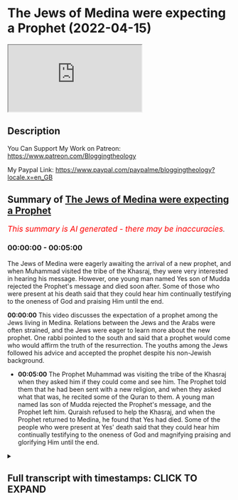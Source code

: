 # The Jews of Medina were expecting a Prophet (2022-04-15)

<iframe loading='lazy' src='https://www.youtube.com/embed/Z4pm2fSYhCI'></iframe>

## Description

You Can Support My Work on Patreon:
https://www.patreon.com/Bloggingtheology

My Paypal Link: 
https://www.paypal.com/paypalme/bloggingtheology?locale.x=en_GB

## Summary of [The Jews of Medina were expecting a Prophet](https://www.youtube.com/watch?v=Z4pm2fSYhCI)


*<span style="color:red; font-size:125%">This summary is AI generated - there may be inaccuracies</span>. [](/)*

### <a onclick="modifyYTiframeseektime('0')">00:00:00</a> - <a onclick="modifyYTiframeseektime('300')">00:05:00</a>

The Jews of Medina were eagerly awaiting the arrival of a new prophet, and when Muhammad visited the tribe of the Khasraj, they were very interested in hearing his message. However, one young man named Yes son of Mudda rejected the Prophet's message and died soon after. Some of those who were present at his death said that they could hear him continually testifying to the oneness of God and praising Him until the end.

**<a onclick="modifyYTiframeseektime('0')">00:00:00</a>** This video discusses the expectation of a prophet among the Jews living in Medina. Relations between the Jews and the Arabs were often strained, and the Jews were eager to learn more about the new prophet. One rabbi pointed to the south and said that a prophet would come who would affirm the truth of the resurrection. The youths among the Jews followed his advice and accepted the prophet despite his non-Jewish background.
* **<a onclick="modifyYTiframeseektime('300')">00:05:00</a>** The Prophet Muhammad was visiting the tribe of the Khasraj when they asked him if they could come and see him. The Prophet told them that he had been sent with a new religion, and when they asked what that was, he recited some of the Quran to them. A young man named Ias son of Mudda rejected the Prophet's message, and the Prophet left him. Quraish refused to help the Khasraj, and when the Prophet returned to Medina, he found that Yes had died. Some of the people who were present at Yes' death said that they could hear him continually testifying to the oneness of God and magnifying praising and glorifying Him until the end.

<details><summary><h2>Full transcript with timestamps: CLICK TO EXPAND</h2></summary>

<a onclick="modifyYTiframeseektime('2')">0:00:02</a> in this episode we hear of many of the  
<a onclick="modifyYTiframeseektime('6')">0:00:06</a> jews who are living in expectation of a  
<a onclick="modifyYTiframeseektime('9')">0:00:09</a> prophet whose time was near and i  
<a onclick="modifyYTiframeseektime('12')">0:00:12</a> continue reading from muhammad his life  
<a onclick="modifyYTiframeseektime('15')">0:00:15</a> based on the earliest sources by martin  
<a onclick="modifyYTiframeseektime('18')">0:00:18</a> ling's chapter 19  
<a onclick="modifyYTiframeseektime('20')">0:00:20</a> owls and khasraj  
<a onclick="modifyYTiframeseektime('23')">0:00:23</a> the tribes of ows and khasraj had  
<a onclick="modifyYTiframeseektime('26')">0:00:26</a> alliances with some of the jewish tribes  
<a onclick="modifyYTiframeseektime('29')">0:00:29</a> who lived beside them in yathrib  
<a onclick="modifyYTiframeseektime('32')">0:00:32</a> but relations between them were often  
<a onclick="modifyYTiframeseektime('35')">0:00:35</a> strained and fraught with ill feeling  
<a onclick="modifyYTiframeseektime('38')">0:00:38</a> not least because the monotheistic jews  
<a onclick="modifyYTiframeseektime('42')">0:00:42</a> conscious of being god's chosen people  
<a onclick="modifyYTiframeseektime('45')">0:00:45</a> despise the polytheistic arabs while  
<a onclick="modifyYTiframeseektime('49')">0:00:49</a> having to pay them a certain respect  
<a onclick="modifyYTiframeseektime('51')">0:00:51</a> because of their greater strength  
<a onclick="modifyYTiframeseektime('55')">0:00:55</a> in moments of acrimony and frustration  
<a onclick="modifyYTiframeseektime('58')">0:00:58</a> the jews have been known to say  
<a onclick="modifyYTiframeseektime('61')">0:01:01</a> the time of a prophet who is to be sent  
<a onclick="modifyYTiframeseektime('64')">0:01:04</a> is now at hand  
<a onclick="modifyYTiframeseektime('66')">0:01:06</a> with him we shall slay you even as ad  
<a onclick="modifyYTiframeseektime('71')">0:01:11</a> imran were slain  
<a onclick="modifyYTiframeseektime('73')">0:01:13</a> and martin ling's leaves a footnote  
<a onclick="modifyYTiframeseektime('76')">0:01:16</a> ancient arab tribes suddenly destroyed  
<a onclick="modifyYTiframeseektime('79')">0:01:19</a> for their refusal to obey the prophets  
<a onclick="modifyYTiframeseektime('82')">0:01:22</a> who were sent to them  
<a onclick="modifyYTiframeseektime('85')">0:01:25</a> and their rabbis and soothsayers when  
<a onclick="modifyYTiframeseektime('88')">0:01:28</a> asked whence the prophet would come had  
<a onclick="modifyYTiframeseektime('91')">0:01:31</a> always pointed in the direction of the  
<a onclick="modifyYTiframeseektime('94')">0:01:34</a> yemen which was also for them the  
<a onclick="modifyYTiframeseektime('97')">0:01:37</a> direction of mecca so when the yathrib  
<a onclick="modifyYTiframeseektime('101')">0:01:41</a> arabs heard that a man in mecca had now  
<a onclick="modifyYTiframeseektime('105')">0:01:45</a> in fact declared himself to be a prophet  
<a onclick="modifyYTiframeseektime('109')">0:01:49</a> they opened their ears  
<a onclick="modifyYTiframeseektime('112')">0:01:52</a> and they were still more interested when  
<a onclick="modifyYTiframeseektime('114')">0:01:54</a> they were told something about his  
<a onclick="modifyYTiframeseektime('116')">0:01:56</a> message for they were already familiar  
<a onclick="modifyYTiframeseektime('119')">0:01:59</a> with many of the principles of orthodox  
<a onclick="modifyYTiframeseektime('122')">0:02:02</a> religion  
<a onclick="modifyYTiframeseektime('124')">0:02:04</a> in more friendly moments the jews often  
<a onclick="modifyYTiframeseektime('127')">0:02:07</a> spoke to them of the oneness of god and  
<a onclick="modifyYTiframeseektime('131')">0:02:11</a> of man's final ends and they would  
<a onclick="modifyYTiframeseektime('135')">0:02:15</a> discuss these questions together  
<a onclick="modifyYTiframeseektime('138')">0:02:18</a> the idea that they would rise from the  
<a onclick="modifyYTiframeseektime('140')">0:02:20</a> dead was especially difficult for the  
<a onclick="modifyYTiframeseektime('143')">0:02:23</a> polytheists to accept  
<a onclick="modifyYTiframeseektime('146')">0:02:26</a> and noticing this  
<a onclick="modifyYTiframeseektime('148')">0:02:28</a> one of the rabbis pointed to the south  
<a onclick="modifyYTiframeseektime('151')">0:02:31</a> and said that thence a prophet was about  
<a onclick="modifyYTiframeseektime('155')">0:02:35</a> to come who would affirm the truth of  
<a onclick="modifyYTiframeseektime('158')">0:02:38</a> the resurrection  
<a onclick="modifyYTiframeseektime('161')">0:02:41</a> but their deepest preparation for the  
<a onclick="modifyYTiframeseektime('164')">0:02:44</a> news for mecca had come  
<a onclick="modifyYTiframeseektime('166')">0:02:46</a> indirectly  
<a onclick="modifyYTiframeseektime('168')">0:02:48</a> from a jew named al hayaban who had  
<a onclick="modifyYTiframeseektime('172')">0:02:52</a> migrated from syria and who on more than  
<a onclick="modifyYTiframeseektime('175')">0:02:55</a> one occasion had saved the oasis from  
<a onclick="modifyYTiframeseektime('178')">0:02:58</a> drought through his prayers for rain  
<a onclick="modifyYTiframeseektime('182')">0:03:02</a> this saintly man had died about the time  
<a onclick="modifyYTiframeseektime('185')">0:03:05</a> that the prophet had received his first  
<a onclick="modifyYTiframeseektime('189')">0:03:09</a> revelation and when he had felt himself  
<a onclick="modifyYTiframeseektime('191')">0:03:11</a> at the point of death  
<a onclick="modifyYTiframeseektime('193')">0:03:13</a> as ours and khazraj was subsequently  
<a onclick="modifyYTiframeseektime('196')">0:03:16</a> told he had said to those about him  
<a onclick="modifyYTiframeseektime('200')">0:03:20</a> oh jews  
<a onclick="modifyYTiframeseektime('202')">0:03:22</a> what was it think ye that maybe leave a  
<a onclick="modifyYTiframeseektime('206')">0:03:26</a> land of bread and wine for a land of  
<a onclick="modifyYTiframeseektime('209')">0:03:29</a> hardship and hunger  
<a onclick="modifyYTiframeseektime('212')">0:03:32</a> thou best knowest they said  
<a onclick="modifyYTiframeseektime('215')">0:03:35</a> i came to this country he answered in  
<a onclick="modifyYTiframeseektime('219')">0:03:39</a> expectation of the coming forth of a  
<a onclick="modifyYTiframeseektime('222')">0:03:42</a> prophet  
<a onclick="modifyYTiframeseektime('223')">0:03:43</a> whose time is near  
<a onclick="modifyYTiframeseektime('226')">0:03:46</a> to this country he will migrate  
<a onclick="modifyYTiframeseektime('230')">0:03:50</a> i had hopes that he will be sent in time  
<a onclick="modifyYTiframeseektime('233')">0:03:53</a> for me to follow him  
<a onclick="modifyYTiframeseektime('236')">0:03:56</a> his hour is close upon you  
<a onclick="modifyYTiframeseektime('240')">0:04:00</a> these words were taken greatly to heart  
<a onclick="modifyYTiframeseektime('243')">0:04:03</a> by some jewish youths who heard them and  
<a onclick="modifyYTiframeseektime('247')">0:04:07</a> who were enabled by them when the time  
<a onclick="modifyYTiframeseektime('250')">0:04:10</a> came to accept the prophet even though  
<a onclick="modifyYTiframeseektime('253')">0:04:13</a> he was not a jew  
<a onclick="modifyYTiframeseektime('257')">0:04:17</a> but generally speaking whereas the arabs  
<a onclick="modifyYTiframeseektime('260')">0:04:20</a> were in favor of the man but against the  
<a onclick="modifyYTiframeseektime('263')">0:04:23</a> message the jews were in favor of the  
<a onclick="modifyYTiframeseektime('266')">0:04:26</a> message but against the man  
<a onclick="modifyYTiframeseektime('269')">0:04:29</a> for how could god send a prophet who was  
<a onclick="modifyYTiframeseektime('272')">0:04:32</a> not one of the chosen people nonetheless  
<a onclick="modifyYTiframeseektime('276')">0:04:36</a> when the pilgrims brought news of a  
<a onclick="modifyYTiframeseektime('278')">0:04:38</a> prophet to yathrib the jews were  
<a onclick="modifyYTiframeseektime('280')">0:04:40</a> interested despite themselves and  
<a onclick="modifyYTiframeseektime('283')">0:04:43</a> eagerly questioned them for more details  
<a onclick="modifyYTiframeseektime('287')">0:04:47</a> and when the arabs of the oasis  
<a onclick="modifyYTiframeseektime('289')">0:04:49</a> sensed this eagerness and when they saw  
<a onclick="modifyYTiframeseektime('293')">0:04:53</a> how the monotheistic nature of the  
<a onclick="modifyYTiframeseektime('295')">0:04:55</a> message increased their interest  
<a onclick="modifyYTiframeseektime('298')">0:04:58</a> increased the interest of the rabbi's  
<a onclick="modifyYTiframeseektime('301')">0:05:01</a> tenfold they could not fail to be  
<a onclick="modifyYTiframeseektime('304')">0:05:04</a> impressed  
<a onclick="modifyYTiframeseektime('305')">0:05:05</a> as were the bearers of the tidings  
<a onclick="modifyYTiframeseektime('308')">0:05:08</a> themselves  
<a onclick="modifyYTiframeseektime('311')">0:05:11</a> apart from such considerations the tribe  
<a onclick="modifyYTiframeseektime('314')">0:05:14</a> of the khasraj was fully aware of its  
<a onclick="modifyYTiframeseektime('318')">0:05:18</a> strong links of kinship with the very  
<a onclick="modifyYTiframeseektime('321')">0:05:21</a> man who now claimed to be a prophet  
<a onclick="modifyYTiframeseektime('325')">0:05:25</a> and who had visited yathrib with his  
<a onclick="modifyYTiframeseektime('328')">0:05:28</a> mother as a child and since then more  
<a onclick="modifyYTiframeseektime('331')">0:05:31</a> than once on his way to syria  
<a onclick="modifyYTiframeseektime('335')">0:05:35</a> as to ours one of their leading men abu  
<a onclick="modifyYTiframeseektime('339')">0:05:39</a> khayes had married a meccan who was the  
<a onclick="modifyYTiframeseektime('343')">0:05:43</a> aunt of warakka and also of khadijah  
<a onclick="modifyYTiframeseektime('348')">0:05:48</a> abu khayez had often stayed with his  
<a onclick="modifyYTiframeseektime('351')">0:05:51</a> wife's family  
<a onclick="modifyYTiframeseektime('352')">0:05:52</a> and he respected waraka's opinion of the  
<a onclick="modifyYTiframeseektime('356')">0:05:56</a> new prophet  
<a onclick="modifyYTiframeseektime('358')">0:05:58</a> all these factors  
<a onclick="modifyYTiframeseektime('360')">0:06:00</a> supplemented by continuous reports of  
<a onclick="modifyYTiframeseektime('363')">0:06:03</a> pilgrims and other visitors from mecca  
<a onclick="modifyYTiframeseektime('367')">0:06:07</a> now began to work upon the people of the  
<a onclick="modifyYTiframeseektime('370')">0:06:10</a> oasis  
<a onclick="modifyYTiframeseektime('372')">0:06:12</a> but for the moment most of their  
<a onclick="modifyYTiframeseektime('375')">0:06:15</a> attention was centered upon the urgent  
<a onclick="modifyYTiframeseektime('377')">0:06:17</a> problems of their own internal affairs  
<a onclick="modifyYTiframeseektime('381')">0:06:21</a> a quarrel ending in bloodshed between  
<a onclick="modifyYTiframeseektime('385')">0:06:25</a> aosite and kazrajit had gradually  
<a onclick="modifyYTiframeseektime('388')">0:06:28</a> involved more and more clans of the two  
<a onclick="modifyYTiframeseektime('392')">0:06:32</a> tribes  
<a onclick="modifyYTiframeseektime('393')">0:06:33</a> even the jews had taken sides  
<a onclick="modifyYTiframeseektime('397')">0:06:37</a> three battles had already been fought  
<a onclick="modifyYTiframeseektime('399')">0:06:39</a> but instead of being decisive these had  
<a onclick="modifyYTiframeseektime('402')">0:06:42</a> inflamed the souls of men still  
<a onclick="modifyYTiframeseektime('406')">0:06:46</a> further and multiplied the needs for  
<a onclick="modifyYTiframeseektime('409')">0:06:49</a> revenge  
<a onclick="modifyYTiframeseektime('411')">0:06:51</a> a fourth battle on a larger scale than  
<a onclick="modifyYTiframeseektime('413')">0:06:53</a> the others seemed inevitable  
<a onclick="modifyYTiframeseektime('416')">0:06:56</a> and it was in view of this that the  
<a onclick="modifyYTiframeseektime('419')">0:06:59</a> leaders of owls had the idea of sending  
<a onclick="modifyYTiframeseektime('422')">0:07:02</a> a delegation to mecca to ask quraish for  
<a onclick="modifyYTiframeseektime('426')">0:07:06</a> their help against khazraj  
<a onclick="modifyYTiframeseektime('430')">0:07:10</a> while they were waiting for an answer  
<a onclick="modifyYTiframeseektime('433')">0:07:13</a> the prophet went to them and asked them  
<a onclick="modifyYTiframeseektime('437')">0:07:17</a> if they would like something better than  
<a onclick="modifyYTiframeseektime('439')">0:07:19</a> what they had come for  
<a onclick="modifyYTiframeseektime('442')">0:07:22</a> they asked what that might be  
<a onclick="modifyYTiframeseektime('445')">0:07:25</a> and he told them of his mission and of  
<a onclick="modifyYTiframeseektime('448')">0:07:28</a> the religion he had been commanded to  
<a onclick="modifyYTiframeseektime('450')">0:07:30</a> preach  
<a onclick="modifyYTiframeseektime('452')">0:07:32</a> then he recited to them some of the  
<a onclick="modifyYTiframeseektime('455')">0:07:35</a> quran  
<a onclick="modifyYTiframeseektime('456')">0:07:36</a> and when he had finished a young man  
<a onclick="modifyYTiframeseektime('459')">0:07:39</a> named ias son of mudda  
<a onclick="modifyYTiframeseektime('463')">0:07:43</a> people  
<a onclick="modifyYTiframeseektime('464')">0:07:44</a> by god this is better than that ye came  
<a onclick="modifyYTiframeseektime('468')">0:07:48</a> for  
<a onclick="modifyYTiframeseektime('471')">0:07:51</a> but the leader of the delegation took a  
<a onclick="modifyYTiframeseektime('473')">0:07:53</a> handful of earth and threw it in the  
<a onclick="modifyYTiframeseektime('476')">0:07:56</a> youth's face saying  
<a onclick="modifyYTiframeseektime('479')">0:07:59</a> let that be all from thee by my life we  
<a onclick="modifyYTiframeseektime('482')">0:08:02</a> have come for other than this  
<a onclick="modifyYTiframeseektime('486')">0:08:06</a> yes relapsed into silence  
<a onclick="modifyYTiframeseektime('489')">0:08:09</a> and the prophet left them  
<a onclick="modifyYTiframeseektime('492')">0:08:12</a> quraish refused their request for help  
<a onclick="modifyYTiframeseektime('497')">0:08:17</a> and they returned to medina  
<a onclick="modifyYTiframeseektime('500')">0:08:20</a> shortly after this yes died and those  
<a onclick="modifyYTiframeseektime('504')">0:08:24</a> who were present at his death  
<a onclick="modifyYTiframeseektime('506')">0:08:26</a> said that they heard him continually  
<a onclick="modifyYTiframeseektime('509')">0:08:29</a> testifying to the oneness of god and  
<a onclick="modifyYTiframeseektime('512')">0:08:32</a> magnifying praising and glorifying him  
<a onclick="modifyYTiframeseektime('516')">0:08:36</a> until the end  
<a onclick="modifyYTiframeseektime('519')">0:08:39</a> he is thus counted as the first man of  
<a onclick="modifyYTiframeseektime('523')">0:08:43</a> yathrib to enter islam  
<a onclick="modifyYTiframeseektime('527')">0:08:47</a> and that's the end of chapter 19.  
<a onclick="modifyYTiframeseektime('531')">0:08:51</a> till next time  

</details>
